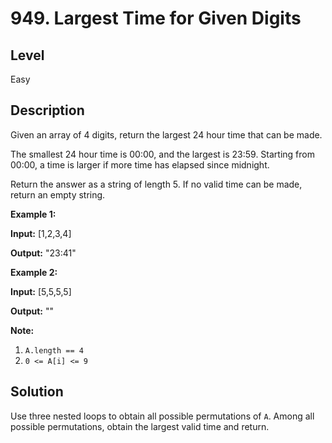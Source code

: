 # 949. Largest Time for Given Digits
## Level
Easy

## Description
Given an array of 4 digits, return the largest 24 hour time that can be made.

The smallest 24 hour time is 00:00, and the largest is 23:59.  Starting from 00:00, a time is larger if more time has elapsed since midnight.

Return the answer as a string of length 5.  If no valid time can be made, return an empty string.

**Example 1:**

**Input:** [1,2,3,4]

**Output:** "23:41"

**Example 2:**

**Input:** [5,5,5,5]

**Output:** ""

**Note:**

1. `A.length == 4`
2. `0 <= A[i] <= 9`

## Solution
Use three nested loops to obtain all possible permutations of `A`. Among all possible permutations, obtain the largest valid time and return.
